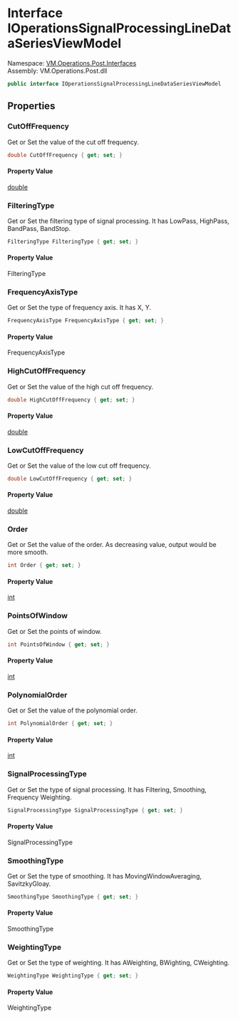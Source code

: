 # Interface IOperationsSignalProcessingLineDataSeriesViewModel

Namespace: [VM.Operations.Post.Interfaces](VM.Operations.Post.Interfaces.md)  
Assembly: VM.Operations.Post.dll  

```csharp
public interface IOperationsSignalProcessingLineDataSeriesViewModel
```

## Properties

### CutOffFrequency

Get or Set the value of the cut off frequency.

```csharp
double CutOffFrequency { get; set; }
```

#### Property Value

 [double](https://learn.microsoft.com/dotnet/api/system.double)

### FilteringType

Get or Set the filtering type of signal processing. It has LowPass, HighPass, BandPass, BandStop.

```csharp
FilteringType FilteringType { get; set; }
```

#### Property Value

 FilteringType

### FrequencyAxisType

Get or Set the type of frequency axis. It has X, Y.

```csharp
FrequencyAxisType FrequencyAxisType { get; set; }
```

#### Property Value

 FrequencyAxisType

### HighCutOffFrequency

Get or Set the value of the high cut off frequency.

```csharp
double HighCutOffFrequency { get; set; }
```

#### Property Value

 [double](https://learn.microsoft.com/dotnet/api/system.double)

### LowCutOffFrequency

Get or Set the value of the low cut off frequency.

```csharp
double LowCutOffFrequency { get; set; }
```

#### Property Value

 [double](https://learn.microsoft.com/dotnet/api/system.double)

### Order

Get or Set the value of the order. As decreasing value, output would be more smooth.

```csharp
int Order { get; set; }
```

#### Property Value

 [int](https://learn.microsoft.com/dotnet/api/system.int32)

### PointsOfWindow

Get or Set the points of window.

```csharp
int PointsOfWindow { get; set; }
```

#### Property Value

 [int](https://learn.microsoft.com/dotnet/api/system.int32)

### PolynomialOrder

Get or Set the value of the polynomial order.

```csharp
int PolynomialOrder { get; set; }
```

#### Property Value

 [int](https://learn.microsoft.com/dotnet/api/system.int32)

### SignalProcessingType

Get or Set the type of signal processing. It has Filtering, Smoothing, Frequency Weighting.

```csharp
SignalProcessingType SignalProcessingType { get; set; }
```

#### Property Value

 SignalProcessingType

### SmoothingType

Get or Set the type of smoothing. It has MovingWindowAveraging, SavitzkyGloay.

```csharp
SmoothingType SmoothingType { get; set; }
```

#### Property Value

 SmoothingType

### WeightingType

Get or Set the type of weighting. It has AWeighting, BWighting, CWeighting.

```csharp
WeightingType WeightingType { get; set; }
```

#### Property Value

 WeightingType


